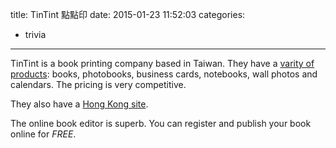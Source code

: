 title: TinTint 點點印
date: 2015-01-23 11:52:03
categories:
- trivia
---

TinTint is a book printing company based in Taiwan.
They have a [varity of products](http://www.tintint.com/hk/product/category): books, photobooks, business cards, notebooks, wall photos and calendars. The pricing is very competitive.

They also have a [Hong Kong site](http://www.tintint.com/hk).

The online book editor is superb.
You can register and publish your book online for _FREE_.

